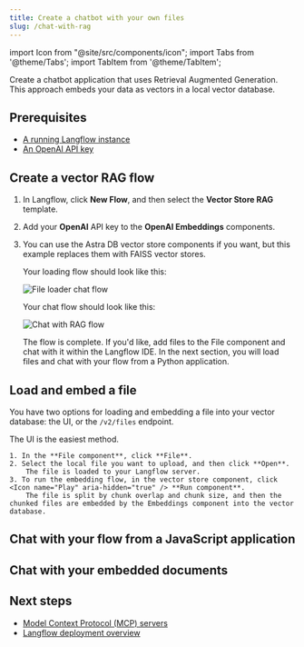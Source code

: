 ```yaml
---
title: Create a chatbot with your own files
slug: /chat-with-rag
---
```


import Icon from "@site/src/components/icon";
import Tabs from '@theme/Tabs';
import TabItem from '@theme/TabItem';

Create a chatbot application that uses Retrieval Augmented Generation.
This approach embeds your data as vectors in a local vector database.

## Prerequisites

- [A running Langflow instance](/get-started-installation)
- [An OpenAI API key](https://platform.openai.com/api-keys)

## Create a vector RAG flow

1. In Langflow, click **New Flow**, and then select the **Vector Store RAG** template.
2. Add your **OpenAI** API key to the **OpenAI Embeddings** components.
3. You can use the Astra DB vector store components if you want, but this example replaces them with FAISS vector stores.

    Your loading flow should look like this:

    ![File loader chat flow](/img/tutorial-embed-files.png)

    Your chat flow should look like this:

    ![Chat with RAG flow](/img/tutorial-chat-rag-flow.png)

    The flow is complete.
    If you'd like, add files to the File component and chat with it within the Langflow IDE.
    In the next section, you will load files and chat with your flow from a Python application.


## Load and embed a file

You have two options for loading and embedding a file into your vector database: the UI, or the `/v2/files` endpoint.

The UI is the easiest method.

<Tabs>
  <TabItem value="UI" label="UI" default>

    1. In the **File component**, click **File**.
    2. Select the local file you want to upload, and then click **Open**.
        The file is loaded to your Langflow server.
    3. To run the embedding flow, in the vector store component, click <Icon name="Play" aria-hidden="true" /> **Run component**.
        The file is split by chunk overlap and chunk size, and then the chunked files are embedded by the Embeddings component into the vector database.

  </TabItem>
  <TabItem value="API" label="API">



  </TabItem>
</Tabs>

## Chat with your flow from a JavaScript application

## Chat with your embedded documents


## Next steps

* [Model Context Protocol (MCP) servers](/mcp-server)
* [Langflow deployment overview](/deployment-overview)